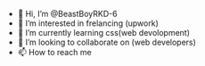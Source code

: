- 👋 Hi, I’m @BeastBoyRKD-6
- 👀 I’m interested in frelancing (upwork)
- 🌱 I’m currently learning css(web devolopment)
- 💞️ I’m looking to collaborate on (web developers)
- 📫 How to reach me 

<!---
BeastBoyRKD-6/BeastBoyRKD-6 is a ✨ special ✨ repository because its `README.md` (this file) appears on your GitHub profile.
You can click the Preview link to take a look at your changes.
--->

